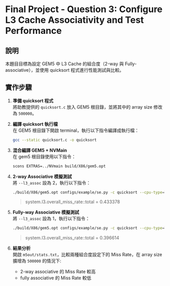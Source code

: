 # Final Project - Question 3: Configure L3 Cache Associativity and Test Performance

## 說明

本題目目標為設定 GEM5 中 L3 Cache 的組合度（2-way 與 Fully-associative），並使用 quicksort 程式進行性能測試與比較。

## 實作步驟

1. **準備 quicksort 程式**  
   將助教提供的 `quicksort.c` 放入 GEM5 根目錄，並將其中的 array size 修改為 `500000`。

2. **編譯 quicksort 執行檔**  
   在 GEM5 根目錄下開啟 terminal，執行以下指令編譯成執行檔：  
   ```bash
   gcc --static quicksort.c -o quicksort

3. **混合編譯 GEM5 + NVMain**  
   在 gem5 根目錄使用以下指令：
   ```bash
   scons EXTRAS=../NVmain build/X86/gem5.opt

4. **2-way Associative 模擬測試**  
   將 `--l3_assoc` 設為 2，執行以下指令：
   ```bash
   ./build/X86/gem5.opt configs/example/se.py -c quicksort --cpu-type=TimingSimpleCPU --caches --l2cache --l3cache --l3_assoc=2 --l1i_size=32kB --l1d_size=32kB --l2_size=128kB --l3_size=1MB --mem-type=NVMainMemory --nvmain-config=../NVmain/Config/PCM_ISSCC_2012_4GB.config > terminal_output.txt
   ```
 
   > system.l3.overall_miss_rate::total = 0.433378

5. **Fully-way Associative 模擬測試**  
   將 `--l3_assoc` 設為 1，執行以下指令：
   ```bash
   ./build/X86/gem5.opt configs/example/se.py -c quicksort --cpu-type=TimingSimpleCPU --caches --l2cache --l3cache --l3_assoc=1 --l1i_size=32kB --l1d_size=32kB --l2_size=128kB --l3_size=1MB --mem-type=NVMainMemory --nvmain-config=../NVmain/Config/PCM_ISSCC_2012_4GB.config > terminal_output.txt
   ```
 
   > system.l3.overall_miss_rate::total = 0.396614

6. **結果分析**  
   開啟 `m5out/stats.txt`，比較兩種組合度設定下的 Miss Rate，在 array size 擴增為 `500000` 的情況下:
    - 2-way associative 的 Miss Rate 較高
    - fully associative 的 Miss Rate 較低





